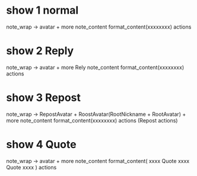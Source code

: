 
# show 1 normal
note_wrap -> 
    avatar + more 
    note_content
        format_content(xxxxxxxx)
    actions

# show 2 Reply
note_wrap -> 
    avatar + more 
    Rely
    note_content
        format_content(xxxxxxxx)
    actions

# show 3 Repost 
note_wrap -> 
    RepostAvatar + RoostAvatar(RootNickname + RootAvatar) + more 
    note_content
        format_content(xxxxxxxx)
    actions (Repost actions)

# show 4 Quote
note_wrap -> 
    avatar + more
    note_content
        format_content(
            xxxx
            Quote
            xxxx
            Quote
            xxxx
        )
    actions
